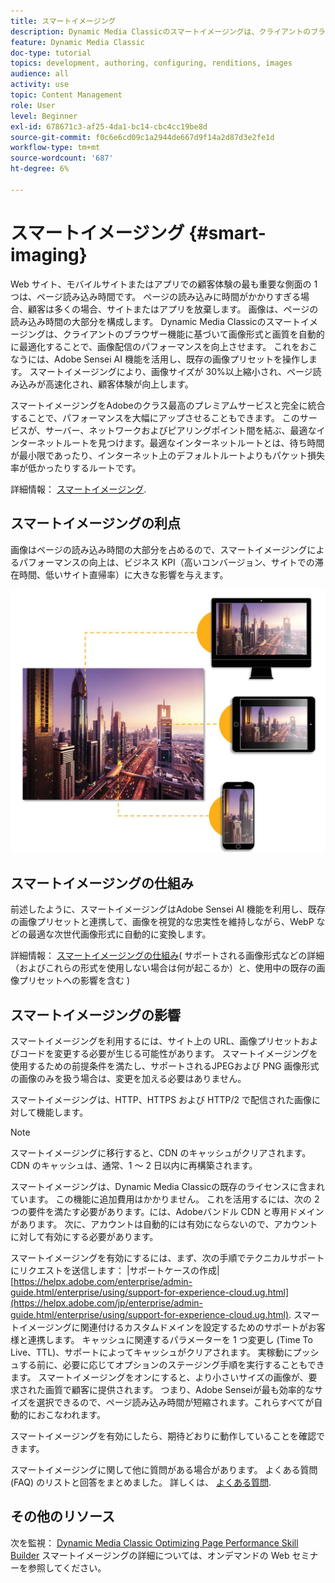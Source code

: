 ```yaml
---
title: スマートイメージング
description: Dynamic Media Classicのスマートイメージングは、クライアントのブラウザー機能に基づいて画像形式と画質を自動的に最適化することで、画像配信のパフォーマンスを向上させます。 これをおこなうには、Adobe Sensei AI 機能を活用し、既存の画像プリセットを操作します。 スマートイメージングの詳細と、それを使用してページ読み込みを高速化して、より優れた顧客体験を提供する方法について説明します。
feature: Dynamic Media Classic
doc-type: tutorial
topics: development, authoring, configuring, renditions, images
audience: all
activity: use
topic: Content Management
role: User
level: Beginner
exl-id: 678671c3-af25-4da1-bc14-cbc4cc19be8d
source-git-commit: f0c6e6cd09c1a2944de667d9f14a2d87d3e2fe1d
workflow-type: tm+mt
source-wordcount: '687'
ht-degree: 6%

---
```


# スマートイメージング {#smart-imaging}

Web サイト、モバイルサイトまたはアプリでの顧客体験の最も重要な側面の 1 つは、ページ読み込み時間です。 ページの読み込みに時間がかかりすぎる場合、顧客は多くの場合、サイトまたはアプリを放棄します。 画像は、ページの読み込み時間の大部分を構成します。 Dynamic Media Classicのスマートイメージングは、クライアントのブラウザー機能に基づいて画像形式と画質を自動的に最適化することで、画像配信のパフォーマンスを向上させます。 これをおこなうには、Adobe Sensei AI 機能を活用し、既存の画像プリセットを操作します。 スマートイメージングにより、画像サイズが 30%以上縮小され、ページ読み込みが高速化され、顧客体験が向上します。

スマートイメージングをAdobeのクラス最高のプレミアムサービスと完全に統合することで、パフォーマンスを大幅にアップさせることもできます。 このサービスが、サーバー、ネットワークおよびピアリングポイント間を結ぶ、最適なインターネットルートを見つけます。最適なインターネットルートとは、待ち時間が最小限であったり、インターネット上のデフォルトルートよりもパケット損失率が低かったりするルートです。

詳細情報： [スマートイメージング](https://experienceleague.adobe.com/docs/experience-manager-64/assets/dynamic/imaging-faq.html).

## スマートイメージングの利点

画像はページの読み込み時間の大部分を占めるので、スマートイメージングによるパフォーマンスの向上は、ビジネス KPI（高いコンバージョン、サイトでの滞在時間、低いサイト直帰率）に大きな影響を与えます。

![画像](assets/smart-imaging/smart-imaging-1.png)

## スマートイメージングの仕組み

前述したように、スマートイメージングはAdobe Sensei AI 機能を利用し、既存の画像プリセットと連携して、画像を視覚的な忠実性を維持しながら、WebP などの最適な次世代画像形式に自動的に変換します。

詳細情報： [スマートイメージングの仕組み](https://experienceleague.adobe.com/docs/experience-manager-64/assets/dynamic/imaging-faq.html#how-does-smart-imaging-work)( サポートされる画像形式などの詳細（およびこれらの形式を使用しない場合は何が起こるか）と、使用中の既存の画像プリセットへの影響を含む )

## スマートイメージングの影響

スマートイメージングを利用するには、サイト上の URL、画像プリセットおよびコードを変更する必要が生じる可能性があります。 スマートイメージングを使用するための前提条件を満たし、サポートされるJPEGおよび PNG 画像形式の画像のみを扱う場合は、変更を加える必要はありません。

スマートイメージングは、HTTP、HTTPS および HTTP/2 で配信された画像に対して機能します。

>[!NOTE]
>
>スマートイメージングに移行すると、CDN のキャッシュがクリアされます。 CDN のキャッシュは、通常、1 ～ 2 日以内に再構築されます。

スマートイメージングは、Dynamic Media Classicの既存のライセンスに含まれています。 この機能に追加費用はかかりません。 これを活用するには、次の 2 つの要件を満たす必要があります。には、Adobeバンドル CDN と専用ドメインがあります。 次に、アカウントは自動的には有効にならないので、アカウントに対して有効にする必要があります。

スマートイメージングを有効にするには、まず、次の手順でテクニカルサポートにリクエストを送信します： |サポートケースの作成| [https://helpx.adobe.com/enterprise/admin-guide.html/enterprise/using/support-for-experience-cloud.ug.html](https://helpx.adobe.com/jp/enterprise/admin-guide.html/enterprise/using/support-for-experience-cloud.ug.html). スマートイメージングに関連付けるカスタムドメインを設定するためのサポートがお客様と連携します。 キャッシュに関連するパラメーターを 1 つ変更し (Time To Live、TTL)、サポートによってキャッシュがクリアされます。 実稼動にプッシュする前に、必要に応じてオプションのステージング手順を実行することもできます。 スマートイメージングをオンにすると、より小さいサイズの画像が、要求された画質で顧客に提供されます。 つまり、Adobe Senseiが最も効率的なサイズを選択できるので、ページ読み込み時間が短縮されます。これらすべてが自動的におこなわれます。

スマートイメージングを有効にしたら、期待どおりに動作していることを確認できます。

スマートイメージングに関して他に質問がある場合があります。 よくある質問 (FAQ) のリストと回答をまとめました。 詳しくは、 [よくある質問](https://experienceleague.adobe.com/docs/experience-manager-64/assets/dynamic/imaging-faq.html).

## その他のリソース

次を監視： [Dynamic Media Classic Optimizing Page Performance Skill Builder](https://seminars.adobeconnect.com/pzc1gw0cihpv) スマートイメージングの詳細については、オンデマンドの Web セミナーを参照してください。
